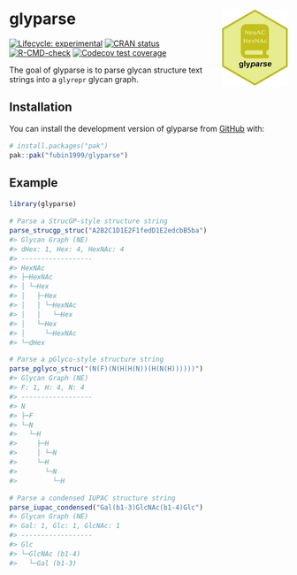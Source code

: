 
<!-- README.md is generated from README.Rmd. Please edit that file -->

# glyparse <a href="https://fubin1999.github.io/glyparse/"><img src="man/figures/logo.png" align="right" height="138" /></a>

<!-- badges: start -->

[![Lifecycle:
experimental](https://img.shields.io/badge/lifecycle-experimental-orange.svg)](https://lifecycle.r-lib.org/articles/stages.html#experimental)
[![CRAN
status](https://www.r-pkg.org/badges/version/glyparse)](https://CRAN.R-project.org/package=glyparse)
[![R-CMD-check](https://github.com/fubin1999/glyparse/actions/workflows/R-CMD-check.yaml/badge.svg)](https://github.com/fubin1999/glyparse/actions/workflows/R-CMD-check.yaml)
[![Codecov test
coverage](https://codecov.io/gh/fubin1999/glyparse/graph/badge.svg)](https://app.codecov.io/gh/fubin1999/glyparse)
<!-- badges: end -->

The goal of glyparse is to parse glycan structure text strings into a
`glyrepr` glycan graph.

## Installation

You can install the development version of glyparse from
[GitHub](https://github.com/) with:

``` r
# install.packages("pak")
pak::pak("fubin1999/glyparse")
```

## Example

``` r
library(glyparse)
```

``` r
# Parse a StrucGP-style structure string
parse_strucgp_struc("A2B2C1D1E2F1fedD1E2edcbB5ba")
#> Glycan Graph (NE)
#> dHex: 1, Hex: 4, HexNAc: 4
#> ------------------
#> HexNAc
#> ├─HexNAc
#> │ └─Hex
#> │   ├─Hex
#> │   │ └─HexNAc
#> │   │   └─Hex
#> │   └─Hex
#> │     └─HexNAc
#> └─dHex
```

``` r
# Parse a pGlyco-style structure string
parse_pglyco_struc("(N(F)(N(H(H(N))(H(N(H))))))")
#> Glycan Graph (NE)
#> F: 1, H: 4, N: 4
#> ------------------
#> N
#> ├─F
#> └─N
#>   └─H
#>     ├─H
#>     │ └─N
#>     └─H
#>       └─N
#>         └─H
```

``` r
# Parse a condensed IUPAC structure string
parse_iupac_condensed("Gal(b1-3)GlcNAc(b1-4)Glc")
#> Glycan Graph (NE)
#> Gal: 1, Glc: 1, GlcNAc: 1
#> ------------------
#> Glc
#> └─GlcNAc (b1-4)
#>   └─Gal (b1-3)
```

